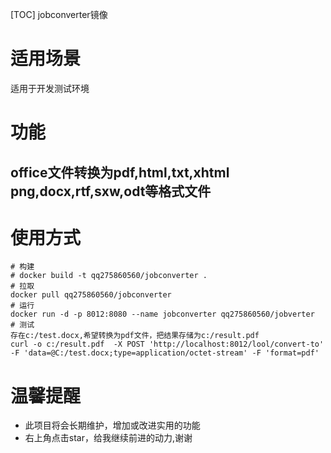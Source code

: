 [TOC]
jobconverter镜像

# 适用场景
适用于开发测试环境

# 功能
## office文件转换为pdf,html,txt,xhtml png,docx,rtf,sxw,odt等格式文件



# 使用方式
```
# 构建
# docker build -t qq275860560/jobconverter .
# 拉取
docker pull qq275860560/jobconverter
# 运行
docker run -d -p 8012:8080 --name jobconverter qq275860560/jobverter 
# 测试
存在c:/test.docx,希望转换为pdf文件，把结果存储为c:/result.pdf
curl -o c:/result.pdf  -X POST 'http://localhost:8012/lool/convert-to' -F 'data=@C:/test.docx;type=application/octet-stream' -F 'format=pdf'
```
 

# 温馨提醒

* 此项目将会长期维护，增加或改进实用的功能
* 右上角点击star，给我继续前进的动力,谢谢